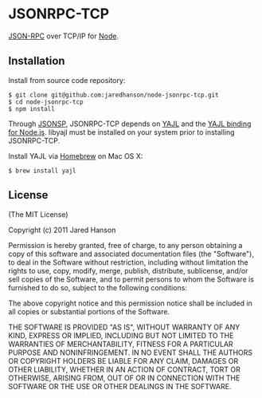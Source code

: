 # JSONRPC-TCP

[JSON-RPC](http://json-rpc.org/) over TCP/IP for [Node](http://nodejs.org).

## Installation

Install from source code repository:

    $ git clone git@github.com:jaredhanson/node-jsonrpc-tcp.git
    $ cd node-jsonrpc-tcp
    $ npm install

Through [JSONSP](https://github.com/jaredhanson/node-jsonsp), JSONRPC-TCP
depends on [YAJL](http://lloyd.github.com/yajl/) and the
[YAJL binding for Node.js](https://github.com/vibornoff/node-yajl).  libyajl
must be installed on your system prior to installing JSONRPC-TCP.

Install YAJL via [Homebrew](http://mxcl.github.com/homebrew/) on Mac OS X:

    $ brew install yajl

## License

(The MIT License)

Copyright (c) 2011 Jared Hanson

Permission is hereby granted, free of charge, to any person obtaining a copy of
this software and associated documentation files (the "Software"), to deal in
the Software without restriction, including without limitation the rights to
use, copy, modify, merge, publish, distribute, sublicense, and/or sell copies of
the Software, and to permit persons to whom the Software is furnished to do so,
subject to the following conditions:

The above copyright notice and this permission notice shall be included in all
copies or substantial portions of the Software.

THE SOFTWARE IS PROVIDED "AS IS", WITHOUT WARRANTY OF ANY KIND, EXPRESS OR
IMPLIED, INCLUDING BUT NOT LIMITED TO THE WARRANTIES OF MERCHANTABILITY, FITNESS
FOR A PARTICULAR PURPOSE AND NONINFRINGEMENT. IN NO EVENT SHALL THE AUTHORS OR
COPYRIGHT HOLDERS BE LIABLE FOR ANY CLAIM, DAMAGES OR OTHER LIABILITY, WHETHER
IN AN ACTION OF CONTRACT, TORT OR OTHERWISE, ARISING FROM, OUT OF OR IN
CONNECTION WITH THE SOFTWARE OR THE USE OR OTHER DEALINGS IN THE SOFTWARE.
